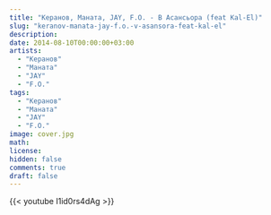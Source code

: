 ```yaml
---
title: "Керанов, Маната, JAY, F.O. - В Асансьора (feat Kal-El)" 
slug: "keranov-manata-jay-f.o.-v-asansora-feat-kal-el"
description: 
date: 2014-08-10T00:00:00+03:00
artists:
  - "Керанов"
  - "Маната"
  - "JAY"
  - "F.O."
tags:
  - "Керанов"
  - "Маната"
  - "JAY"
  - "F.O."
image: cover.jpg
math: 
license: 
hidden: false
comments: true
draft: false
---
```


{{< youtube I1id0rs4dAg >}}
